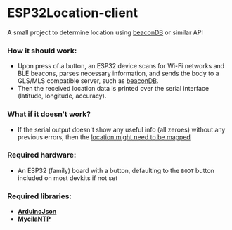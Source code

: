 # ESP32Location-client
A small project to determine location using [beaconDB](https://beacondb.net) or similar API 

### How it should work:
- Upon press of a button, an ESP32 device scans for Wi-Fi networks and BLE beacons, parses necessary information, 
and sends the body to a GLS/MLS compatible server, such as [beaconDB](https://beacondb.net).
- Then the received location data is printed over the serial interface (latitude, longitude, accuracy).

### What if it doesn't work?
- If the serial output doesn't show any useful info (all zeroes) without any previous errors, then the [location might need to be mapped](https://github.com/mjaakko/NeoStumbler)

### Required hardware:
- An ESP32 (family) board with a button, defaulting to the `BOOT` button included on most devkits if not set

### Required libraries:
- **[ArduinoJson](https://docs.arduino.cc/libraries/arduinojson)**
- **[MycilaNTP](https://docs.arduino.cc/libraries/mycilantp)**
